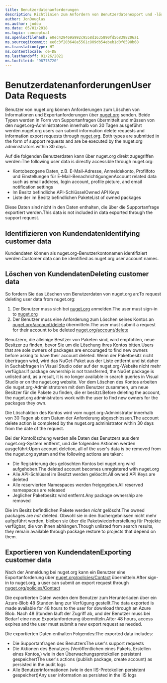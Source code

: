 ```yaml
---
title: Benutzerdatenanforderungen
description: Richtlinien zum Anfordern von Benutzerdatenexport und -löschung
author: JonDouglas
ms.author: jodou
ms.date: 05/01/2018
ms.topic: conceptual
ms.openlocfilehash: e0ec429469a992c9558d1635890fd568398206a1
ms.sourcegitcommit: ee6c3f203648a5561c809db54ebeb1d0f0598b68
ms.translationtype: HT
ms.contentlocale: de-DE
ms.lasthandoff: 01/26/2021
ms.locfileid: "98775720"
---
```

# <a name="user-data-requests"></a><span data-ttu-id="11ffb-103">Benutzerdatenanforderungen</span><span class="sxs-lookup"><span data-stu-id="11ffb-103">User Data Requests</span></span>

<span data-ttu-id="11ffb-104">Benutzer von nuget.org können Anforderungen zum Löschen von Informationen und Exportanforderungen über [nuget.org](https://www.nuget.org) senden. Beide Typen werden in Form von Supportanfragen übermittelt und müssen von den nuget.org-Administratoren innerhalb von 30 Tagen ausgeführt werden.</span><span class="sxs-lookup"><span data-stu-id="11ffb-104">nuget.org users can submit information delete requests and information export requests through [nuget.org](https://www.nuget.org). Both types are submitted in the form of support requests and are be executed by the nuget.org administrators within 30 days.</span></span>

<span data-ttu-id="11ffb-105">Auf die folgenden Benutzerdaten kann über nuget.org direkt zugegriffen werden:</span><span class="sxs-lookup"><span data-stu-id="11ffb-105">The following user data is directly accessible through nuget.org:</span></span>

* <span data-ttu-id="11ffb-106">Kontobezogene Daten, z.B. E-Mail-Adresse, Anmeldekonto, Profilfoto und Einstellungen für E-Mail-Benachrichtigungen</span><span class="sxs-lookup"><span data-stu-id="11ffb-106">Account related data such as email address, login account, profile picture, and email notification settings</span></span>
* <span data-ttu-id="11ffb-107">Im Besitz befindliche API-Schlüssel</span><span class="sxs-lookup"><span data-stu-id="11ffb-107">Owned API Keys</span></span>
* <span data-ttu-id="11ffb-108">Liste der im Besitz befindlichen Pakete</span><span class="sxs-lookup"><span data-stu-id="11ffb-108">List of owned packages</span></span>

<span data-ttu-id="11ffb-109">Diese Daten sind nicht in den Daten enthalten, die über die Supportanfrage exportiert werden.</span><span class="sxs-lookup"><span data-stu-id="11ffb-109">This data is not included in data exported through the support request.</span></span>

## <a name="identifying-customer-data"></a><span data-ttu-id="11ffb-110">Identifizieren von Kundendaten</span><span class="sxs-lookup"><span data-stu-id="11ffb-110">Identifying customer data</span></span>

<span data-ttu-id="11ffb-111">Kundendaten können als nuget.org-Benutzerkontonamen identifiziert werden.</span><span class="sxs-lookup"><span data-stu-id="11ffb-111">Customer data can be identified as nuget.org user account names.</span></span>

## <a name="deleting-customer-data"></a><span data-ttu-id="11ffb-112">Löschen von Kundendaten</span><span class="sxs-lookup"><span data-stu-id="11ffb-112">Deleting customer data</span></span>

<span data-ttu-id="11ffb-113">So fordern Sie das Löschen von Benutzerdaten von nuget.org an:</span><span class="sxs-lookup"><span data-stu-id="11ffb-113">To request deleting user data from nuget.org:</span></span>

1. <span data-ttu-id="11ffb-114">Der Benutzer muss sich bei [nuget.org](https://www.nuget.org) anmelden.</span><span class="sxs-lookup"><span data-stu-id="11ffb-114">The user must sign-in to [nuget.org](https://www.nuget.org)</span></span>
1. <span data-ttu-id="11ffb-115">Der Benutzer muss eine Anforderung zum Löschen seines Kontos an [nuget.org/account/delete](https://www.nuget.org/account/delete) übermitteln.</span><span class="sxs-lookup"><span data-stu-id="11ffb-115">The user must submit a request for their account to be deleted [nuget.org/account/delete](https://www.nuget.org/account/delete)</span></span>

<span data-ttu-id="11ffb-116">Benutzern, die alleinige Besitzer von Paketen sind, wird empfohlen, neue Besitzer zu finden, bevor Sie um die Löschung ihres Kontos bitten.</span><span class="sxs-lookup"><span data-stu-id="11ffb-116">Users that are sole owners of packages are encouraged to find new owners before asking to have their account deleted.</span></span> <span data-ttu-id="11ffb-117">Wenn der Paketbesitz nicht übertragen wird, wird das NuGet-Paket aus der Liste entfernt und ist daher in Suchabfragen in Visual Studio oder auf der nuget.org-Website nicht mehr verfügbar.</span><span class="sxs-lookup"><span data-stu-id="11ffb-117">If package ownership is not transferred, the NuGet package is unlisted and, as a result, it is no longer available in search queries in Visual Studio or on the nuget.org website.</span></span> <span data-ttu-id="11ffb-118">Vor dem Löschen des Kontos arbeiten die nuget.org-Administratoren mit dem Benutzer zusammen, um neue Besitzer für die Pakete zu finden, die er besitzt.</span><span class="sxs-lookup"><span data-stu-id="11ffb-118">Before deleting the account, the nuget.org administrators work with the user to find new owners for the packages they own.</span></span>

<span data-ttu-id="11ffb-119">Die Löschaktion des Kontos wird vom nuget.org-Administrator innerhalb von 30 Tagen ab dem Datum der Anforderung abgeschlossen.</span><span class="sxs-lookup"><span data-stu-id="11ffb-119">The account delete action is completed by the nuget.org administrator within 30 days from the date of the request.</span></span>

<span data-ttu-id="11ffb-120">Bei der Kontolöschung werden alle Daten des Benutzers aus dem nuget.org-System entfernt, und die folgenden Aktionen werden ausgeführt:</span><span class="sxs-lookup"><span data-stu-id="11ffb-120">Upon account deletion, all of the user's data is be removed from the nuget.org system and the following actions are taken:</span></span>

* <span data-ttu-id="11ffb-121">Die Registrierung des gelöschten Kontos bei nuget.org wird aufgehoben.</span><span class="sxs-lookup"><span data-stu-id="11ffb-121">The deleted account becomes unregistered with nuget.org</span></span>
* <span data-ttu-id="11ffb-122">Alle API-Schlüssel im Besitzt werden gelöscht.</span><span class="sxs-lookup"><span data-stu-id="11ffb-122">All owned API Keys are deleted</span></span>
* <span data-ttu-id="11ffb-123">Alle reservierten Namespaces werden freigegeben.</span><span class="sxs-lookup"><span data-stu-id="11ffb-123">All reserved namespaces are released</span></span>
* <span data-ttu-id="11ffb-124">Jeglicher Paketbesitz wird entfernt.</span><span class="sxs-lookup"><span data-stu-id="11ffb-124">Any package ownership are removed</span></span>

<span data-ttu-id="11ffb-125">Die im Besitz befindlichen Pakete werden *nicht* gelöscht.</span><span class="sxs-lookup"><span data-stu-id="11ffb-125">The owned packages are *not* deleted.</span></span> <span data-ttu-id="11ffb-126">Obwohl sie in den Suchergebnissen nicht mehr aufgeführt werden, bleiben sie über die Paketwiederherstellung für Projekte verfügbar, die von ihnen abhängen.</span><span class="sxs-lookup"><span data-stu-id="11ffb-126">Though unlisted from search results, they remain available through package restore to projects that depend on them.</span></span>

## <a name="exporting-customer-data"></a><span data-ttu-id="11ffb-127">Exportieren von Kundendaten</span><span class="sxs-lookup"><span data-stu-id="11ffb-127">Exporting customer data</span></span>

<span data-ttu-id="11ffb-128">Nach der Anmeldung bei nuget.org kann ein Benutzer eine Exportanforderung über [nuget.org/policies/Contact](https://www.nuget.org/policies/Contact) übermitteln.</span><span class="sxs-lookup"><span data-stu-id="11ffb-128">After sign-in to nuget.org, a user can submit an export request through [nuget.org/policies/Contact](https://www.nuget.org/policies/Contact)</span></span>

<span data-ttu-id="11ffb-129">Die exportierten Daten werden dem Benutzer zum Herunterladen über ein Azure-Blob 48 Stunden lang zur Verfügung gestellt.</span><span class="sxs-lookup"><span data-stu-id="11ffb-129">The data exported is made available for 48 hours to the user for download through an Azure Blob.</span></span> <span data-ttu-id="11ffb-130">Nach 48 Stunden läuft der Zugriff ab, und der Benutzer muss bei Bedarf eine neue Exportanforderung übermitteln.</span><span class="sxs-lookup"><span data-stu-id="11ffb-130">After 48 hours, access expires and the user must submit a new export request as needed.</span></span>

<span data-ttu-id="11ffb-131">Die exportierten Daten enthalten Folgendes:</span><span class="sxs-lookup"><span data-stu-id="11ffb-131">The exported data includes:</span></span>

* <span data-ttu-id="11ffb-132">Die Supportanfragen des Benutzers</span><span class="sxs-lookup"><span data-stu-id="11ffb-132">The user's support requests</span></span>
* <span data-ttu-id="11ffb-133">Die Aktionen des Benutzers (Veröffentlichen eines Pakets, Erstellen eines Kontos,) wie in den Überwachungsprotokollen persistent gespeichert</span><span class="sxs-lookup"><span data-stu-id="11ffb-133">The user's actions (publish package, create account) as persisted in the audit logs</span></span>
* <span data-ttu-id="11ffb-134">Alle Benutzerinformationen (wie in den IIS-Protokollen persistent gespeichert)</span><span class="sxs-lookup"><span data-stu-id="11ffb-134">Any user information as persisted in the IIS logs</span></span>
